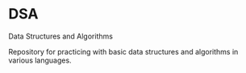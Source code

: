 # DSA
Data Structures and Algorithms

Repository for practicing with basic data structures and algorithms in various languages.
